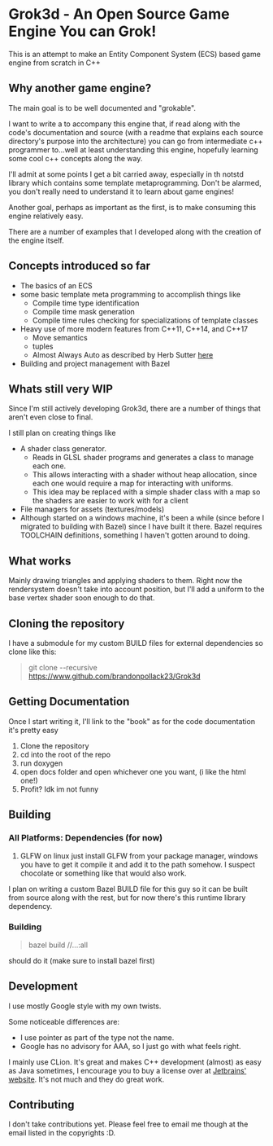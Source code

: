 # Grok3d - An Open Source Game Engine You can Grok!

This is an attempt to make an Entity Component System (ECS) based game engine from scratch in C++

## Why another game engine?

The main goal is to be well documented and "grokable".

I want to write a to accompany this engine that, if read along with the code's documentation
and source (with a readme that explains each source directory's purpose into the architecture)
you can go from intermediate c++ programmer to...well at least understanding this engine, hopefully
learning some cool c++ concepts along the way.

I'll admit at some points I get a bit carried away, especially in th notstd library which contains some template 
metaprogramming.  Don't be alarmed, you don't really need to understand it to learn about game engines!

Another goal, perhaps as important as the first, is to make consuming this engine relatively easy.

There are a number of examples that I developed along with the creation of the engine itself.

## Concepts introduced so far

* The basics of an ECS
* some basic template meta programming to accomplish things like
    * Compile time type identification
    * Compile time mask generation
    * Compile time rules checking for specializations of template classes
* Heavy use of more modern features from C++11, C++14, and C++17
    * Move semantics
    * tuples
    * Almost Always Auto as described by Herb Sutter [here](https://herbsutter.com/2013/08/12/gotw-94-solution-aaa-style-almost-always-auto/)
* Building and project management with Bazel

## Whats still very WIP

Since I'm still actively developing Grok3d, there are a number of things that aren't even close to final.

I still plan on creating things like

* A shader class generator.
    * Reads in GLSL shader programs and generates a class to manage each one.
    * This allows interacting with a shader without heap allocation, since each one would require a map for interacting 
    with uniforms.
    * This idea may be replaced with a simple shader class with a map so the shaders are easier to work with for a client
* File managers for assets (textures/models)
* Although started on a windows machine, it's been a while (since before I migrated to building with Bazel) since I have built it there.
Bazel requires TOOLCHAIN definitions, something I haven't gotten around to doing.

## What works

Mainly drawing triangles and applying shaders to them.  Right now the rendersystem doesn't take into account position,
but I'll add a uniform to the base vertex shader soon enough to do that.

## Cloning the repository

I have a submodule for my custom BUILD files for external dependencies so clone like this:

>git clone --recursive https://www.github.com/brandonpollack23/Grok3d

## Getting Documentation

Once I start writing it, I'll link to the "book" as for the code documentation it's pretty easy

1. Clone the repository
2. cd into the root of the repo
3. run doxygen
4. open docs folder and open whichever one you want, (i like the html one!)
5. Profit? Idk im not funny

## Building

### All Platforms: Dependencies (for now)

1. GLFW
on linux just install GLFW from your package manager,
windows you have to get it compile it and add it to the path somehow.  I suspect chocolate or something like that would
also work.

I plan on writing a custom Bazel BUILD file for this guy so it can be built from source along with the rest, but for now
there's this runtime library dependency.

### Building

>bazel build //...:all

should do it (make sure to install bazel first)

## Development

I use mostly Google style with my own twists.

Some noticeable differences are:
* I use pointer as part of the type not the name.
* Google has no advisory for AAA, so I just go with what feels right.

I mainly use CLion.  It's great and makes C++ development (almost) as easy as Java sometimes, I encourage you to buy a 
license over at [Jetbrains' website](Jetbrains.com).  It's not much and they do great work.

## Contributing

I don't take contributions yet.  Please feel free to email me though at the email listed in the copyrights :D.
